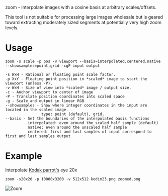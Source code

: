 zoom - Interpolate images with a cosine basis at arbitrary scales/offsets.

This tool is not suitable for processing large images wholesale but is geared toward extracting moderately sized segments at potentially very high zoom levels.

# Usage
	zoom -s scale -p pos -v viewport --basis=interpolated,centered,native --showsamples=point,grid -cgP input output

	-s WxH - Rational or floating point scale factor.
	-p XxY - Floating point position in *scaled* image to start the viewport (unless -P).
	-v WxH - Size of view into *scaled* image / output size.
	-c - Anchor viewport to center of image
	-P - Translate position coordinates into scaled space
	-g - Scale and output in linear RGB
	--showsamples - Show where integer coordinates in the input are located in the scaled image.
	                type: point (default), grid.
	--basis - Set the boundaries of the interpolated basis functions
	          interpolated: even around the scaled half sample (default)
	          native: even around the unscaled half sample
	          centered: first and last samples of input correspond to first and last samples output

# Example
Interpolate [Kodak parrot's](https://r0k.us/graphics/kodak/kodak/kodim23.png) eye 20x

	zoom -s20x20 -p 10000x3200 -v 512x512 kodim23.png zoomed.png
	
![Zoom](https://0x09.net/i/g/zoom.png)